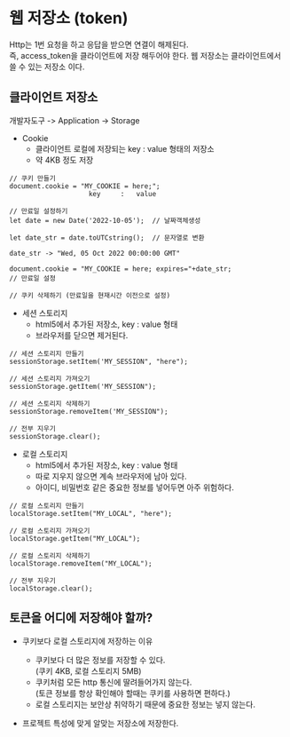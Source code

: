 # 웹 저장소 (token)

Http는 1번 요청을 하고 응답을 받으면 연결이 해제된다.<br>
즉, access_token을 클라이언트에 저장 해두어야 한다.
웹 저장소는 클라이언트에서 쓸 수 있는 저장소 이다.

## 클라이언트 저장소
개발자도구 -> Application -> Storage

- Cookie
    - 클라이언트 로컬에 저장되는 key : value 형태의 저장소
    - 약 4KB 정도 저장 

```
// 쿠키 만들기
document.cookie = "MY_COOKIE = here;";
                    key     :   value

// 만료일 설정하기
let date = new Date('2022-10-05');  // 날짜객체생성

let date_str = date.toUTCstring();  // 문자열로 변환

date_str -> "Wed, 05 Oct 2022 00:00:00 GMT"

document.cookie = "MY_COOKIE = here; expires="+date_str;                          // 만료일 설정

// 쿠키 삭제하기 (만료일을 현재시간 이전으로 설정)

```

- 세션 스토리지
    - html5에서 추가된 저장소, key : value 형태
    - 브라우저를 닫으면 제거된다.

```
// 세션 스토리지 만들기
sessionStorage.setItem('MY_SESSION", "here");

// 세션 스토리지 가져오기
sessionStorage.getItem('MY_SESSION");

// 세션 스토리지 삭제하기
sessionStorage.removeItem('MY_SESSION");

// 전부 지우기
sessionStorage.clear();
```

- 로컬 스토리지
    - html5에서 추가된 저장소, key : value 형태
    - 따로 지우지 않으면 계속 브라우저에 남아 있다.
    - 아이디, 비밀번호 같은 중요한 정보를 넣어두면 아주 위험하다.

```
// 로컬 스토리지 만들기
localStorage.setItem("MY_LOCAL", "here");

// 로컬 스토리지 가져오기
localStorage.getItem("MY_LOCAL");

// 로컬 스토리지 삭제하기
localStorage.removeItem("MY_LOCAL");

// 전부 지우기
localStorage.clear();

```

## 토큰을 어디에 저장해야 할까?

- 쿠키보다 로컬 스토리지에 저장하는 이유
    - 쿠키보다 더 많은 정보를 저장할 수 있다.<br>
    (쿠키 4KB, 로컬 스토리지 5MB)
    - 쿠키처럼 모든 http 통신에 딸려들어가지 않는다.<br>
    (토큰 정보를 항상 확인해야 할때는 쿠키를 사용하면 편하다.)
    - 로컬 스토리지는 보안상 취약하기 때문에 중요한 정보는 넣지 않는다.

- 프로젝트 특성에 맞게 알맞는 저장소에 저장한다.